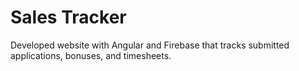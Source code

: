 # Sales Tracker
Developed website with Angular and Firebase that tracks submitted applications, bonuses, and timesheets.
